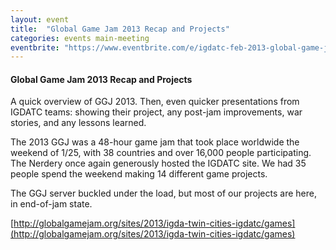 ```yaml
---
layout: event
title:  "Global Game Jam 2013 Recap and Projects"
categories: events main-meeting
eventbrite: "https://www.eventbrite.com/e/igdatc-feb-2013-global-game-jam-2013-tickets-5475276700#"
---
```


#### Global Game Jam 2013 Recap and Projects

A quick overview of GGJ 2013.  Then, even quicker presentations from IGDATC teams: showing their project, any post-jam improvements, war stories, and any lessons learned.

The 2013 GGJ was a 48-hour game jam that took place worldwide the weekend of 1/25, with 38 countries and over 16,000 people participating.  The Nerdery once again generously hosted the IGDATC site.  We had 35 people spend the weekend making 14 different game projects.

The GGJ server buckled under the load, but most of our projects are here, in end-of-jam state.

[http://globalgamejam.org/sites/2013/igda-twin-cities-igdatc/games](http://globalgamejam.org/sites/2013/igda-twin-cities-igdatc/games)



